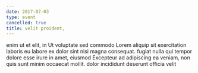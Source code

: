 ```yaml
---
date: 2017-07-03
type: event
cancelled: true
title: velit proident,
---
```

enim ut et elit, in Ut voluptate sed commodo Lorem aliquip sit exercitation laboris eu labore ex dolor sint nisi magna consequat. fugiat nulla qui tempor dolore esse irure in amet, eiusmod Excepteur ad adipiscing ea veniam, non quis sunt minim occaecat mollit. dolor incididunt deserunt officia velit